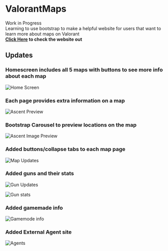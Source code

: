 # ValorantMaps

Work in Progress<br>
Learning to use bootstrap to make a helpful website for users that want to learn more about maps on Valorant<br>
**[Click Here](https://briancheung1.github.io/ValorantMaps/index.html) to check the website out**

<h2>Updates</h2>
<h3>Homescreen includes all 5 maps with buttons to see more info about each map</h3>

![Home Screen](https://i.imgur.com/E8THEGb.jpg)

<h3>Each page provides extra information on a map</h3>

![Ascent Preview](https://i.imgur.com/VJQu20O.png)

<h3>Bootstrap Carousel to preview locations on the map</h3>

![Ascent Image Preview](https://i.imgur.com/cXLXhYU.png)

<h3>Added buttons/collapse tabs to each map page</h3>

![Map Updates](https://i.imgur.com/6RHSuGE.png)

<h3>Added guns and their stats</h3>

![Gun Updates](https://i.imgur.com/sp25zBT.jpg)

![Gun stats](https://i.imgur.com/Niav0Tq.png)

<h3>Added gamemade info</h3>

![Gamemode info](https://i.imgur.com/Fq3N1Vo.png)

<h3>Added External Agent site</h3>

![Agents](https://i.imgur.com/cOFDOCa.jpg)